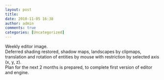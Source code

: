 ```yaml
---
layout: post
title:
date: 2010-11-05 16:38
author: admin
comments: true
categories: [Uncategorized]
---
```

Weekly editor image.  <br /><a onblur="try {parent.deselectBloggerImageGracefully();} catch(e) {}" href="http://3.bp.blogspot.com/_LfYx03jjmdk/TNQzPi1iLbI/AAAAAAAABA8/9MpbIgD00PM/s1600/weekly_screen_november.jpg"><img class="image featured" src="http://3.bp.blogspot.com/_LfYx03jjmdk/TNQzPi1iLbI/AAAAAAAABA8/9MpbIgD00PM/s320/weekly_screen_november.jpg" border="0" alt="" id="BLOGGER_PHOTO_ID_5536106184087580082" /></a><br />Deferred shading restored, shadow maps, landscapes  by clipmaps, translation and rotation of entities by  mouse with restriction by selected axis (x, y, z).  <br />  Plan for the next 2 months is prepared, to complete first version  of editor and engine.  <br />
